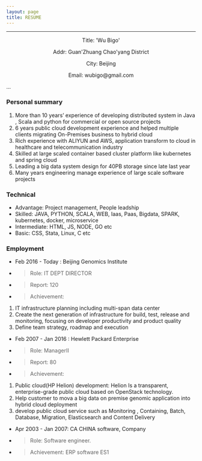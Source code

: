 ```yaml
---
layout: page
title: RESUME
---
```




---
<p align="center">Title: 'Wu Bigo'</p>
<p align="center">Addr: Guan'Zhuang Chao'yang District</p>
<p align="center">City: Beijing</p>
<p align="center">Email: wubigo@gmail.com</p>

...

### Personal summary

>
1. More than 10 years’ experience of developing  distributed system in Java , Scala and python
for commercial or open source projects
2. 6 years public cloud development experience and helped multiple clients migrating On-Premises business to hybrid cloud
3. Rich experience with ALIYUN and AWS, application transform to cloud in healthcare and telecommunication industry
4. Skilled at large scaled container based cluster platform like kubernetes and spring cloud
5. Leading a big data system design for 40PB storage since late last year
6. Many years engineering manage experience of large scale software projects



### Technical

- Advantage: Project management, People leadship
- Skilled: JAVA, PYTHON, SCALA, WEB, Iaas, Paas, Bigdata, SPARK, kubernetes, docker, microservice
- Intermediate: HTML, JS, NODE, GO etc
- Basic: CSS, Stata, Linux, C etc

### Employment
- Feb 2016 - Today : Beijing Genomics Institute

- > Role: IT DEPT DIRECTOR
- > Report: 120
- > Achievement:
1. IT infrastructure planning including multi-span data center
2. Create the next generation of infrastructure for build, test, release and monitoring, focusing on developer productivity and product quality
3. Define team strategy, roadmap and execution

- Feb 2007 - Jan 2016 : Hewlett Packard Enterprise

- > Role: ManagerII
- > Report: 80
- > Achievement:
1. Public cloud(HP Helion) development: Helion Is a transparent, enterprise-grade public cloud based on OpenStack technology.
2. Help customer to mova a big data on premise genomic application into hybrid cloud deployment
3. develop public cloud service such as Monitoring , Containing, Batch, Database, Migration, Elasticsearch and Content Delivery

- Apr 2003 - Jan 2007: CA CHINA software, Company

- > Role: Software engineer.
- > Achievement: ERP software ES1
